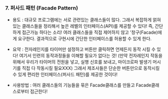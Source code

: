 ### 7. 퍼사드 패턴 (Facade Pattern)

- 용도 :
대규모 프로그램에는 서로 관련있는 클래스들이 많다. 그래서 복잡하게 얽혀있는 클래스들을 정리해서 높은 레벨의 인터페이스(API)를 제공할 수 있다! 즉, 간단하게 접근가능 하다는 소리!
여러 클래스들을 직접 제어하지 않고 '창구(Facade)에게 요구한다.
결과적으로 구현시에 간단한 인터페이스를 허용할 수 있게 한다.


- 요약 :
전자레인지를 타이머만 설정하고 버튼만 클릭하면 언제든지 동작 시킬 수 있다!
여기서 인련의 동작과정들을 이해할 필요가 없다는 것!
(만약 전자레인지 작동을 위해서 우리가 타이머의 전원을 넣고, 실행 신호를 보내고, 마이크로파 발생기 머시기를 직접 다 작동시킬 필요XXX)
그래서 제조사들은 단순한 버튼만으로 동작시킬 수 있게 편리한 인터페이스(퍼사드 패턴)를 제공한 것이다!

- 사용방법 :
여러 클래스들의 기능들을 묶은 Facade클래스를 만들고 Facade클래스로부터 접근한다!
